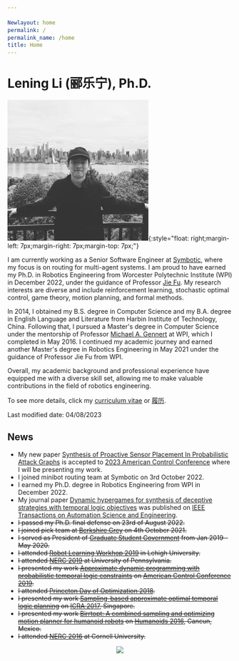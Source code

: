 ```yaml
---

Newlayout: home
permalink: /
permalink_name: /home
title: Home
---
```


# Lening Li (郦乐宁), Ph.D. 

![](./assets/logo.jpg){:style="float: right;margin-left: 7px;margin-right: 7px;margin-top: 7px;"}

<!-- Currently, I am a Senior Software Engineer at [Symbotic](https://www.symbotic.com/) focusing on routing for multi-agent systems. I proudly earned my Ph.D. degree in Robotics Engineering from Worcester Polytechnic Institute (WPI) under Professor [Jie Fu](https://fujie.ece.ufl.edu/) in December 2022. My research interests include reinforcement learning, stochastic optimal control, game theory, motion planning, and formal methods.

I received a B.S. degree in Computer Science and a B.A. in English Language and Literature from Harbin Institute of Technology, China, in 2014. Then, I obtained a M.S. degree in Computer Science in May 2016 under Professor [Michael A. Gennert](http://web.cs.wpi.edu/~michaelg/) from WPI. Also, I gained another M.S. degree in Robotics Engineering in May 2021 under Professor Jie Fu from WPI. -->

I am currently working as a Senior Software Engineer at [Symbotic](https://www.symbotic.com/), where my focus is on routing for multi-agent systems. I am proud to have earned my Ph.D. in Robotics Engineering from Worcester Polytechnic Institute (WPI) in December 2022, under the guidance of Professor [Jie Fu](https://fujie.ece.ufl.edu/). My research interests are diverse and include reinforcement learning, stochastic optimal control, game theory, motion planning, and formal methods.

In 2014, I obtained my B.S. degree in Computer Science and my B.A. degree in English Language and Literature from Harbin Institute of Technology, China. Following that, I pursued a Master's degree in Computer Science under the mentorship of Professor [Michael A. Gennert](http://web.cs.wpi.edu/~michaelg/) at WPI, which I completed in May 2016. I continued my academic journey and earned another Master's degree in Robotics Engineering in May 2021 under the guidance of Professor Jie Fu from WPI.

Overall, my academic background and professional experience have equipped me with a diverse skill set, allowing me to make valuable contributions in the field of robotics engineering.

To see more details, click my [curriculum vitae](https://drive.google.com/file/d/1MmUvte9eJH49C5VyeVby-Z4RkXL9B-nW/view?usp=sharing) or [履历](https://drive.google.com/file/d/1MmJdGnNAjh3ZaCq0C7UZm_JhYPDgnekm/view?usp=sharing).

Last modified date: 04/08/2023

## News
- My new paper [Synthesis of Proactive Sensor Placement In Probabilistic Attack Graphs](https://arxiv.org/abs/2210.07385) is accepted to [2023 American Control Conference](https://acc2023.a2c2.org/) where I will be presenting my work.
- I joined minibot routing team at Symbotic on 3rd October 2022.
- I earned my Ph.D. degree in Robotics Engineering from WPI in December 2022.
- My journal paper [Dynamic hypergames for synthesis of deceptive strategies with temporal logic objectives](https://ieeexplore.ieee.org/abstract/document/9716225) was published on [IEEE Transactions on Automation Science and Engineering](https://ieeexplore.ieee.org/xpl/RecentIssue.jsp?punumber=8856).
- ~~I passed my Ph.D. final defense on 23rd of August 2022.~~
- ~~I joined pick team at [Berkshire Grey](https://www.berkshiregrey.com/) on 4th October 2021.~~
- ~~I served as President of [Graduate Student Government](https://www.facebook.com/WPIGSG/) from Jan 2019 - May 2020.~~
- ~~I attended [Robot Learning Workhop 2019](https://wordpress.lehigh.edu/robotics/2019/10/09/robotics-workshop/) in Lehigh University.~~
- ~~I attended [NERC 2019](https://sung.seas.upenn.edu/nerc-penn/) at University of Pennsylvania.~~
- ~~I presented my work [Approximate dynamic programming with probabilistic temporal logic constraints](https://ieeexplore.ieee.org/abstract/document/8815215) on [American Control Conference 2019](https://acc2019.a2c2.org/).~~
- ~~I attended [Princeton Day of Optimization 2018](https://pdo.princeton.edu/).~~
- ~~I presented my work [Sampling-based approximate optimal temporal logic planning](https://ieeexplore.ieee.org/abstract/document/7989157) on [ICRA 2017](http://icra2017.org/), Singapore.~~
- ~~I presented my work [Birrtopt: A combined sampling and optimizing motion planner for humanoid robots](https://ieeexplore.ieee.org/document/7803317) on [Humanoids 2016](https://www.humanoids2016.org/), Cancun, Mexico.~~
- ~~I attended [NERC 2016](https://www.facebook.com/Cornell.Robotics/) at Cornell University.~~


<center><a href="https://clustrmaps.com/site/1bh5y"  title="Visit tracker"><img src="//www.clustrmaps.com/map_v2.png?d=YKxOfcR9Q7KzszxH8liwU3S7J6NKaq45NNYZmS8IbzQ&cl=ffffff" /></a></center>